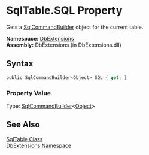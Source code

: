 SqlTable.SQL Property
=====================
Gets a [SqlCommandBuilder<TEntity>][1] object for the current table.

**Namespace:** [DbExtensions][2]  
**Assembly:** DbExtensions (in DbExtensions.dll)

Syntax
------

```csharp
public SqlCommandBuilder<Object> SQL { get; }
```

### Property Value
Type: [SqlCommandBuilder][1]&lt;[Object][3]>

See Also
--------
[SqlTable Class][4]  
[DbExtensions Namespace][2]  

[1]: ../SqlCommandBuilder_1/README.md
[2]: ../README.md
[3]: http://msdn.microsoft.com/en-us/library/e5kfa45b
[4]: README.md